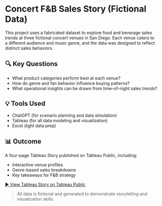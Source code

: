 # Concert F&B Sales Story (Fictional Data)

This project uses a fabricated dataset to explore food and beverage sales trends at three fictional concert venues in San Diego. Each venue caters to a different audience and music genre, and the data was designed to reflect distinct sales behaviors.

## 🔍 Key Questions
- What product categories perform best at each venue?
- How do genre and fan behavior influence buying patterns?
- What operational insights can be drawn from time-of-night sales trends?

## 💡 Tools Used
- ChatGPT (for scenario planning and data simulation)
- Tableau (for all data modeling and visualization)
- Excel (light data prep)

## 📊 Outcome
A four-page Tableau Story published on Tableau Public, including:
- Interactive venue profiles
- Genre-based sales breakdowns
- Key takeaways for F&B strategy

[▶️ View Tableau Story on Tableau Public](https://public.tableau.com/views/WhatFansEat/VenueLandingPage)

> All data is fictional and generated to demonstrate storytelling and visualization skills.
